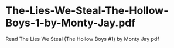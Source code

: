 # The-Lies-We-Steal-The-Hollow-Boys-1-by-Monty-Jay.pdf
Read The Lies We Steal (The Hollow Boys #1) by Monty Jay pdf
